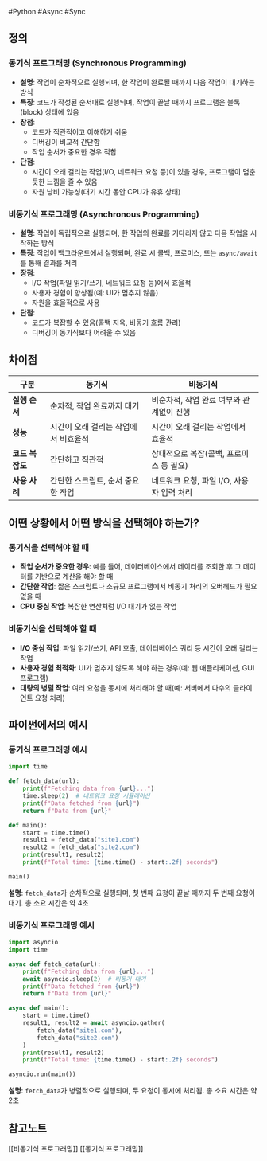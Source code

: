 #Python #Async #Sync
## 정의

### **동기식 프로그래밍 (Synchronous Programming)**
- **설명**: 작업이 순차적으로 실행되며, 한 작업이 완료될 때까지 다음 작업이 대기하는 방식
- **특징**: 코드가 작성된 순서대로 실행되며, 작업이 끝날 때까지 프로그램은 블록(block) 상태에 있음
- **장점**:
  - 코드가 직관적이고 이해하기 쉬움
  - 디버깅이 비교적 간단함
  - 작업 순서가 중요한 경우 적합
- **단점**:
  - 시간이 오래 걸리는 작업(I/O, 네트워크 요청 등)이 있을 경우, 프로그램이 멈춘 듯한 느낌을 줄 수 있음
  - 자원 낭비 가능성(대기 시간 동안 CPU가 유휴 상태)

### **비동기식 프로그래밍 (Asynchronous Programming)**
- **설명**: 작업이 독립적으로 실행되며, 한 작업의 완료를 기다리지 않고 다음 작업을 시작하는 방식
- **특징**: 작업이 백그라운드에서 실행되며, 완료 시 콜백, 프로미스, 또는 `async/await`를 통해 결과를 처리
- **장점**:
  - I/O 작업(파일 읽기/쓰기, 네트워크 요청 등)에서 효율적
  - 사용자 경험이 향상됨(예: UI가 멈추지 않음)
  - 자원을 효율적으로 사용
- **단점**:
  - 코드가 복잡할 수 있음(콜백 지옥, 비동기 흐름 관리)
  - 디버깅이 동기식보다 어려울 수 있음

## 차이점

| **구분**           | **동기식**                              | **비동기식**                            |
|--------------------|-----------------------------------------|-----------------------------------------|
| **실행 순서**     | 순차적, 작업 완료까지 대기              | 비순차적, 작업 완료 여부와 관계없이 진행 |
| **성능**          | 시간이 오래 걸리는 작업에서 비효율적     | 시간이 오래 걸리는 작업에서 효율적      |
| **코드 복잡도**   | 간단하고 직관적                        | 상대적으로 복잡(콜백, 프로미스 등 필요) |
| **사용 사례**     | 간단한 스크립트, 순서 중요한 작업       | 네트워크 요청, 파일 I/O, 사용자 입력 처리 |

## 어떤 상황에서 어떤 방식을 선택해야 하는가?

### 동기식을 선택해야 할 때
- **작업 순서가 중요한 경우**: 예를 들어, 데이터베이스에서 데이터를 조회한 후 그 데이터를 기반으로 계산을 해야 할 때
- **간단한 작업**: 짧은 스크립트나 소규모 프로그램에서 비동기 처리의 오버헤드가 필요 없을 때
- **CPU 중심 작업**: 복잡한 연산처럼 I/O 대기가 없는 작업

### 비동기식을 선택해야 할 때
- **I/O 중심 작업**: 파일 읽기/쓰기, API 호출, 데이터베이스 쿼리 등 시간이 오래 걸리는 작업
- **사용자 경험 최적화**: UI가 멈추지 않도록 해야 하는 경우(예: 웹 애플리케이션, GUI 프로그램)
- **대량의 병렬 작업**: 여러 요청을 동시에 처리해야 할 때(예: 서버에서 다수의 클라이언트 요청 처리)

## 파이썬에서의 예시

### 동기식 프로그래밍 예시
```python
import time

def fetch_data(url):
    print(f"Fetching data from {url}...")
    time.sleep(2)  # 네트워크 요청 시뮬레이션
    print(f"Data fetched from {url}")
    return f"Data from {url}"

def main():
    start = time.time()
    result1 = fetch_data("site1.com")
    result2 = fetch_data("site2.com")
    print(result1, result2)
    print(f"Total time: {time.time() - start:.2f} seconds")

main()
```
**설명**: `fetch_data`가 순차적으로 실행되며, 첫 번째 요청이 끝날 때까지 두 번째 요청이 대기. 총 소요 시간은 약 4초

### 비동기식 프로그래밍 예시
```python
import asyncio
import time

async def fetch_data(url):
    print(f"Fetching data from {url}...")
    await asyncio.sleep(2)  # 비동기 대기
    print(f"Data fetched from {url}")
    return f"Data from {url}"

async def main():
    start = time.time()
    result1, result2 = await asyncio.gather(
        fetch_data("site1.com"),
        fetch_data("site2.com")
    )
    print(result1, result2)
    print(f"Total time: {time.time() - start:.2f} seconds")

asyncio.run(main())
```
**설명**: `fetch_data`가 병렬적으로 실행되며, 두 요청이 동시에 처리됨. 총 소요 시간은 약 2초

## 참고노트
[[비동기식 프로그래밍]]
[[동기식 프로그래밍]]